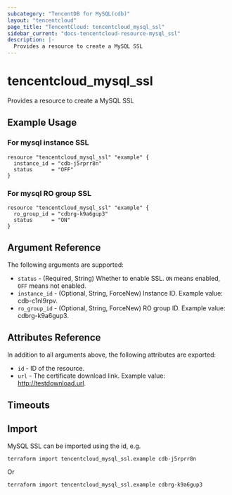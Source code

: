 ```yaml
---
subcategory: "TencentDB for MySQL(cdb)"
layout: "tencentcloud"
page_title: "TencentCloud: tencentcloud_mysql_ssl"
sidebar_current: "docs-tencentcloud-resource-mysql_ssl"
description: |-
  Provides a resource to create a MySQL SSL
---
```


# tencentcloud_mysql_ssl

Provides a resource to create a MySQL SSL

## Example Usage

### For mysql instance SSL

```hcl
resource "tencentcloud_mysql_ssl" "example" {
  instance_id = "cdb-j5rprr8n"
  status      = "OFF"
}
```

### For mysql RO group SSL

```hcl
resource "tencentcloud_mysql_ssl" "example" {
  ro_group_id = "cdbrg-k9a6gup3"
  status      = "ON"
}
```

## Argument Reference

The following arguments are supported:

* `status` - (Required, String) Whether to enable SSL. `ON` means enabled, `OFF` means not enabled.
* `instance_id` - (Optional, String, ForceNew) Instance ID. Example value: cdb-c1nl9rpv.
* `ro_group_id` - (Optional, String, ForceNew) RO group ID. Example value: cdbrg-k9a6gup3.

## Attributes Reference

In addition to all arguments above, the following attributes are exported:

* `id` - ID of the resource.
* `url` - The certificate download link. Example value: http://testdownload.url.


## Timeouts

<no value>


## Import

MySQL SSL can be imported using the id, e.g.

```
terraform import tencentcloud_mysql_ssl.example cdb-j5rprr8n
```

Or

```
terraform import tencentcloud_mysql_ssl.example cdbrg-k9a6gup3
```

